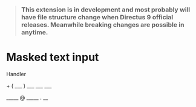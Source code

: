 > ### This extension is in development and most probably will have file structure change when Directus 9 official releases. Meanwhile breaking changes are possible in anytime.

# Masked text input

Handler

\+ ( ___ ) ___ ___ ___

_____ @ _____ . __
